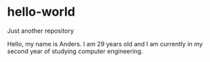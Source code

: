 # hello-world
Just another repository

Hello, my name is Anders.
I am 29 years old and I am currently in my second year of studying computer engineering.
